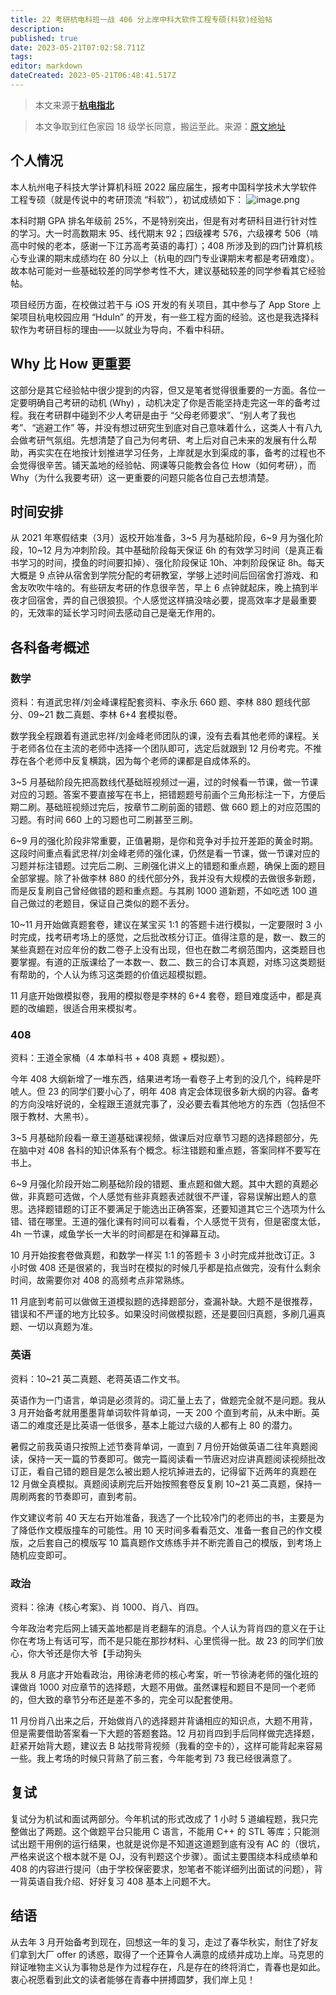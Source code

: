 ```yaml
---
title: 22 考研杭电科班一战 406 分上岸中科大软件工程专硕(科软)经验帖
description:
published: true
date: 2023-05-21T07:02:58.711Z
tags:
editor: markdown
dateCreated: 2023-05-21T06:48:41.517Z
---
```


> 本文来源于[**杭电指北**](https://www.yuque.com/hduer/guide)

> 本文争取到红色家园 18 级学长同意，搬运至此。来源：[原文地址](https://louyu.cc/articles/others/2022/02/?p=2972/)

## 个人情况

本人杭州电子科技大学计算机科班 2022 届应届生，报考中国科学技术大学软件工程专硕（就是传说中的考研顶流 “科软”），初试成绩如下：
![image.png](https://cdn.nlark.com/yuque/0/2022/png/2596791/1648714251528-f1a4aee0-034f-4df4-97c0-d09f19b9aa82.png#clientId=ub8c40552-b694-4&from=paste&height=365&id=u86fa6cd7&originHeight=729&originWidth=1024&originalType=binary&ratio=1&rotation=0&showTitle=false&size=118517&status=done&style=none&taskId=ufe88cfb1-6aef-4aa2-a6a5-dba3abe3ba4&title=&width=512)

本科时期 GPA 排名年级前 25%，不是特别突出，但是有对考研科目进行针对性的学习。大一时高数期末 95、线代期末 92；四级裸考
576，六级裸考 506（啃高中时候的老本，感谢一下江苏高考英语的毒打）；408 所涉及到的四门计算机核心专业课的期末成绩均在 80
分以上（杭电的四门专业课期末考都是考研难度）。故本帖可能对一些基础较差的同学参考性不大，建议基础较差的同学参看其它经验帖。

项目经历方面，在校做过若干与 iOS 开发的有关项目，其中参与了 App Store 上架项目杭电校园应用 “HduIn”
的开发，有一些工程方面的经验。这也是我选择科软作为考研目标的理由——以就业为导向，不看中科研。

## Why 比 How 更重要

这部分是其它经验帖中很少提到的内容，但又是笔者觉得很重要的一方面。各位一定要明确自己考研的动机 (Why)
，动机决定了你是否能坚持走完这一年的备考过程。我在考研群中碰到不少人考研是由于 “父母老师要求”、“别人考了我也考”、“逃避工作”
等，并没有想过研究生到底对自己意味着什么，这类人十有八九会做考研气氛组。先想清楚了自己为何考研、考上后对自己未来的发展有什么帮助，再实实在在地按计划推进学习任务，上岸就是水到渠成的事，备考的过程也不会觉得很辛苦。铺天盖地的经验帖、网课等只能教会各位
How（如何考研），而 Why（为什么我要考研）这一更重要的问题只能各位自己去想清楚。

## 时间安排

从 2021 年寒假结束（3月）返校开始准备，3~5 月为基础阶段，6~9 月为强化阶段，10~12 月为冲刺阶段。其中基础阶段每天保证 6h
的有效学习时间（是真正看书学习的时间，摸鱼的时间要扣掉）、强化阶段保证 10h、冲刺阶段保证 8h。每天大概是 9
点钟从宿舍到学院分配的考研教室，学够上述时间后回宿舍打游戏、和舍友吹吹牛啥的。有些研友考研的作息很辛苦，早上 6
点钟就起床，晚上搞到半夜才回宿舍，弄的自己很狼狈。个人感觉这样搞没啥必要，提高效率才是最重要的，无效率的延长学习时间去感动自己是毫无作用的。

## 各科备考概述

### 数学

资料：有道武忠祥/刘金峰课程配套资料、李永乐 660 题、李林 880 题线代部分、09~21 数二真题、李林 6+4 套模拟卷。

数学我全程跟着有道武忠祥/刘金峰老师团队的课，没有去看其他老师的课程。关于老师各位在主流的老师中选择一个团队即可，选定后就跟到 12 月份考完。不推荐在各个老师中反复横跳，因为每个老师的课都是自成体系的。

3~5 月基础阶段先把高数线代基础班视频过一遍，过的时候看一节课，做一节课对应的习题。答案不要直接写在书上，把错题题号前画个三角形标注一下，方便后期二刷。基础班视频过完后，按章节二刷前面的错题、做 660 题上的对应范围的习题。有时间 660 上的习题也可二刷甚至三刷。

6~9 月的强化阶段非常重要，正值暑期，是你和竞争对手拉开差距的黄金时期。这段时间重点看武忠祥/刘金峰老师的强化课，仍然是看一节课，做一节课对应的习题并标注错题。过完后二刷、三刷强化讲义上的错题和重点题，确保上面的题目全部掌握。除了补做李林 880 的线代部分外，我并没有大规模的去做很多新题，而是反复刷自己曾经做错的题和重点题。与其刷 1000 道新题，不如吃透 100 道自己做过的老题目，保证自己类似的题不丢分。

10~11 月开始做真题套卷，建议在某宝买 1:1 的答题卡进行模拟，一定要限时 3 小时完成，找考研考场上的感觉，之后批改核分订正。值得注意的是，数一、数三的某些真题在对应年份的数二卷子上没有出现，但也在数二考纲范围内，这类题目也要掌握。有道的正版课给了一本数一、数二、数三的合订本真题，对练习这类题挺有帮助的，个人认为练习这类题的价值远超模拟题。

11 月底开始做模拟卷，我用的模拟卷是李林的 6+4 套卷，题目难度适中，都是真题的改编题，很适合用来模拟考。

### 408

资料：王道全家桶（4 本单科书 + 408 真题 + 模拟题）。

今年 408 大纲新增了一堆东西，结果进考场一看卷子上考到的没几个，纯粹是吓唬人。但 23 的同学们要小心了，明年 408 肯定会体现很多新大纲的内容。备考的方向没啥好说的，全程跟王道就完事了，没必要去看其他地方的东西（包括但不限于教材、大黑书）。

3~5 月基础阶段看一章王道基础课视频，做课后对应章节习题的选择题部分，先在脑中对 408 各科的知识体系有个概念。标注错题和重点题，答案同样不要写在书上。

6~9
月强化阶段开始二刷基础阶段的错题、重点题和做大题。其中大题的真题必做，非真题可选做，个人感觉有些非真题表述就很不严谨，容易误解出题人的意思。选择题错题的订正不要满足于能选出正确答案，还要知道其它三个选项为什么错、错在哪里。王道的强化课有时间可以看看，个人感觉干货有，但是密度太低，4h
一节课，咸鱼学长一大半的时间都是在和弹幕互动。

10 月开始按套卷做真题，和数学一样买 1:1 的答题卡 3 小时完成并批改订正。3 小时做 408 还是很紧的，我当时在模拟的时候几乎都是掐点做完，没有什么剩余时间，故需要你对 408 的高频考点非常熟练。

11 月底到考前可以做做王道模拟题的选择题部分，查漏补缺。大题不是很推荐，错误和不严谨的地方比较多。如果没时间做模拟题，还是要回归真题，多刷几遍真题、一切以真题为准。

### 英语

资料：10~21 英二真题、老蒋英语二作文书。

英语作为一门语言，单词是必须背的。词汇量上去了，做题完全就不是问题。我从 3 月开始备考就用墨墨背单词软件背单词，一天 200 个直到考前，从未中断。英语二的难度还是比英语一低很多，基本上能过六级的人都有上 80 的潜力。

暑假之前我英语只按照上述节奏背单词，一直到 7
月份开始做英语二往年真题阅读，保持一天一篇的节奏即可。做完一篇阅读看一节唐迟对应讲真题阅读视频批改订正，看自己错的题目是怎么被出题人挖坑掉进去的，记得留下近两年的真题在
12 月做全真模拟。真题阅读刷完后开始按照套卷反复刷 10~21 英二真题，保持一周刷两套的节奏即可，直到考前。

作文建议考前 40 天左右开始准备，我选了一个比较冷门的老师出的书，主要是为了降低作文模版撞车的可能性。用 10 天时间多看看范文、准备一套自己的作文模版，之后套自己的模版写 10 篇真题作文练练手并不断完善自己的模版，到考场上随机应变即可。

### 政治

资料：徐涛《核心考案》、肖 1000、肖八、肖四。

今年政治考完后网上铺天盖地都是肖老翻车的消息。个人认为背肖四的意义在于让你在考场上有话可写，而不是只能在那抄材料、心里慌得一批。故
23 的同学们放心，你大爷还是你大爷【手动狗头

我从 8 月底才开始看政治，用徐涛老师的核心考案，听一节徐涛老师的强化班的课做肖 1000
对应章节的选择题，大题不用做。虽然课程和题目不是同一个老师的，但大致的章节分布还是差不多的，完全可以配套使用。

11 月份肖八出来之后，开始做肖八的选择题并背诵相应的知识点，大题不用背，但是需要借助答案看一下大题的答题套路。12
月初肖四到手后同样做完选择题，赶紧开始背大题，建议去 B 站找带背视频（我看的空卡的），这样可能背起来容易一些。我上考场的时候只背熟了前三套，今年能考到
73 我已经很满意了。

## 复试

复试分为机试和面试两部分。今年机试的形式改成了 1 小时 5 道编程题，我只完整做出了两题。这个做题平台只能用 C 语言，不能用 C++
的 STL 等库；只能测试出题干用例的运行结果，也就是说你是不知道这道题到底有没有 AC 的（很坑，严格来说这个根本就不是
OJ，没有判题这个步骤）。面试主要围绕本科成绩单和 408 的内容进行提问（由于学校保密要求，恕笔者不能详细列出面试的问题），背一背英语自我介绍、好好复习
408 基本上问题不大。

## 结语

从去年 3 月开始备考到现在，回想这一年的复习，走过了春华秋实，耐住了好友们拿到大厂 offer
的诱惑，取得了一个还算令人满意的成绩并成功上岸。马克思的辩证唯物主义认为事物总是作为过程存在，凡是存在的终将消亡，青春也是如此。衷心祝愿看到此文的读者能够在青春中拼搏圆梦，我们岸上见！
